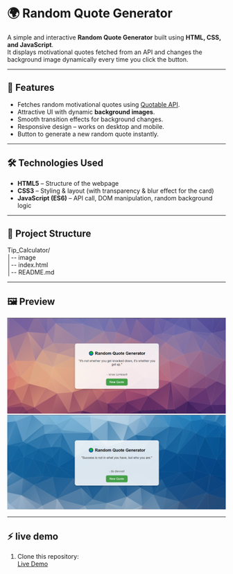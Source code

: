 # 🌍 Random Quote Generator  

A simple and interactive **Random Quote Generator** built using **HTML, CSS, and JavaScript**.  
It displays motivational quotes fetched from an API and changes the background image dynamically every time you click the button.  

---

## 🚀 Features
- Fetches random motivational quotes using [Quotable API](https://api.quotable.io/).  
- Attractive UI with dynamic **background images**.  
- Smooth transition effects for background changes.  
- Responsive design – works on desktop and mobile.  
- Button to generate a new random quote instantly.  

---

## 🛠️ Technologies Used
- **HTML5** – Structure of the webpage  
- **CSS3** – Styling & layout (with transparency & blur effect for the card)  
- **JavaScript (ES6)** – API call, DOM manipulation, random background logic  

---

## 📂 Project Structure
Tip_Calculator/<br>
│-- image <br>
│-- index.html<br>
│-- README.md

---

## 🖼️ Preview  

![Form Validator Demo](image/SS_quote1.png)
![Form Validator Demo](image/SS_quote2.png)

---

## ⚡ live demo 
1. Clone this repository:  
[Live Demo](https://yusuf-maxx.github.io/Randon_Quote_Genretor/)



